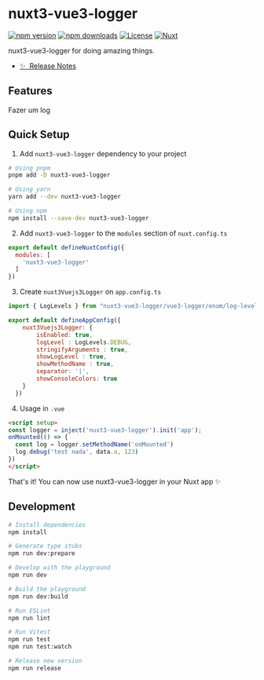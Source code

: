 # nuxt3-vue3-logger

[![npm version][npm-version-src]][npm-version-href]
[![npm downloads][npm-downloads-src]][npm-downloads-href]
[![License][license-src]][license-href]
[![Nuxt][nuxt-src]][nuxt-href]

nuxt3-vue3-logger for doing amazing things.

- [✨ &nbsp;Release Notes](/CHANGELOG.md)


## Features

Fazer um log

## Quick Setup

1. Add `nuxt3-vue3-logger` dependency to your project

```bash
# Using pnpm
pnpm add -D nuxt3-vue3-logger

# Using yarn
yarn add --dev nuxt3-vue3-logger

# Using npm
npm install --save-dev nuxt3-vue3-logger
```

2. Add `nuxt3-vue3-logger` to the `modules` section of `nuxt.config.ts`

```js
export default defineNuxtConfig({
  modules: [
    'nuxt3-vue3-logger'
  ]
})
```

3. Create `nuxt3Vuejs3Logger` on `app.config.ts`

```js
import { LogLevels } from "nuxt3-vue3-logger/vue3-logger/enum/log-levels";

export default defineAppConfig({
    nuxt3Vuejs3Logger: {
        isEnabled: true,
        logLevel : LogLevels.DEBUG,
        stringifyArguments : true,
        showLogLevel : true,
        showMethodName : true,
        separator: '|',
        showConsoleColors: true
    }
  })
```
4. Usage in `.vue`

```html
<script setup>
const logger = inject('nuxt3-vue3-logger').init('app');
onMounted(() => {
  const log = logger.setMethodName('onMounted')
  log.debug('test nada', data.a, 123)
})
</script>
```


That's it! You can now use nuxt3-vue3-logger in your Nuxt app ✨

## Development

```bash
# Install dependencies
npm install

# Generate type stubs
npm run dev:prepare

# Develop with the playground
npm run dev

# Build the playground
npm run dev:build

# Run ESLint
npm run lint

# Run Vitest
npm run test
npm run test:watch

# Release new version
npm run release
```

<!-- Badges -->
[npm-version-src]: https://img.shields.io/npm/v/nuxt3-vue3-logger/latest.svg?style=flat&colorA=18181B&colorB=28CF8D
[npm-version-href]: https://npmjs.com/package/@pauloferreira25/nuxt3-vue3-logger

[npm-downloads-src]: https://img.shields.io/npm/dm/nuxt3-vue3-logger.svg?style=flat&colorA=18181B&colorB=28CF8D
[npm-downloads-href]: https://npmjs.com/package/@pauloferreira25/nuxt3-vue3-logger

[license-src]: https://img.shields.io/npm/l/nuxt3-vue3-logger.svg?style=flat&colorA=18181B&colorB=28CF8D
[license-href]: https://npmjs.com/package/@pauloferreira25/nuxt3-vue3-logger

[nuxt-src]: https://img.shields.io/badge/Nuxt-18181B?logo=nuxt.js
[nuxt-href]: https://nuxt.com
